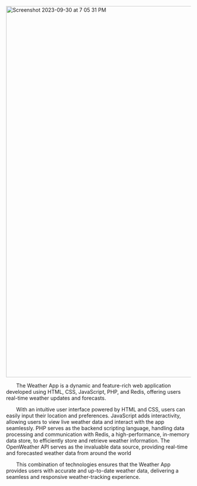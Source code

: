 <img width="1012" alt="Screenshot 2023-09-30 at 7 05 31 PM" src="https://github.com/VitaliPri/Weather-App/assets/101225909/9c5c12ea-f2dc-485e-a28e-b2fc7260d24e">


  &nbsp;&nbsp;&nbsp;&nbsp;&nbsp;&nbsp; The Weather App is a dynamic and feature-rich web application developed using HTML, CSS, JavaScript, PHP, and Redis, offering users real-time weather updates and forecasts. 
 
  &nbsp;&nbsp;&nbsp;&nbsp;&nbsp;&nbsp; With an intuitive user interface powered by HTML and CSS, users can easily input their location and preferences. JavaScript adds interactivity, allowing users to view live weather data and interact with the app seamlessly. PHP serves as the backend scripting language, handling data processing and communication with Redis, a high-performance, in-memory data store, to efficiently store and retrieve weather information. The OpenWeather API serves as the invaluable data source, providing real-time and forecasted weather data from around the world
  
&nbsp;&nbsp;&nbsp;&nbsp;&nbsp;&nbsp; This combination of technologies ensures that the Weather App provides users with accurate and up-to-date weather data, delivering a seamless and responsive weather-tracking experience.




